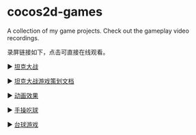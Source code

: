 # cocos2d-games
A collection of my game projects. Check out the gameplay video recordings.


录屏链接如下，点击可直接在线观看。

▶️ [坦克大战](https://drive.google.com/file/d/1KEkri-nLjiPsQ8paQtf8_A7o1NK64hZ0/view?usp=sharing)

▶️ [坦克大战游戏策划文档](https://drive.google.com/file/d/1KEkri-nLjiPsQ8paQtf8_A7o1NK64hZ0/view?usp=drive_link)

▶️ [动画效果](https://drive.google.com/file/d/1prdRr2H4YHBDgkmCv6T27ZM5IR5dn2vy/view?usp=sharing)

▶️ [手操吃球](https://drive.google.com/file/d/1M1FRNrj1ZROu2NsGok4KVk1YapYxNCpu/view?usp=sharing)

▶️ [台球游戏](https://drive.google.com/file/d/1Xd57nnPF7Tu4Xo7Kk9QcTrJpdsuZjXiA/view?usp=sharing)

